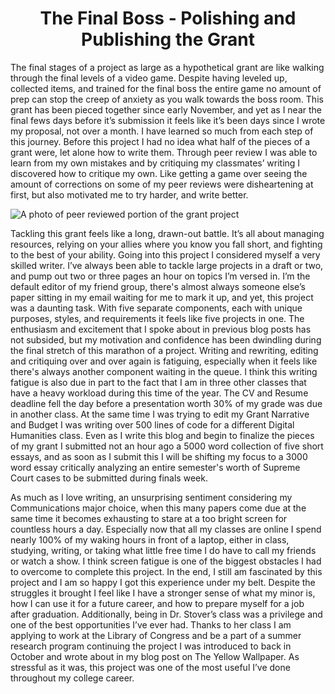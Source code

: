 <center><h1> The Final Boss - Polishing and Publishing the Grant </h1></center>

The final stages of a project as large as a hypothetical grant are like walking through the final levels of a video game. Despite having leveled up, collected items, and trained for the final boss the entire game no amount of prep can stop the creep of anxiety as you walk towards the boss room. This grant has been pieced together since early November, and yet as I near the final fews days before it’s submission it feels like it’s been days since I wrote my proposal, not over a month. I have learned so much from each step of this journey. Before this project I had no idea what half of the pieces of a grant were, let alone how to write them. Through peer review I was able to learn from my own mistakes and by critiquing my classmates’ writing I discovered how to critique my own. Like getting a game over seeing the amount of corrections on some of my peer reviews were disheartening at first, but also motivated me to try harder, and write better.  

![A photo of peer reviewed portion of the grant project ](https://Rebecca2022.github.io/Rebecca2022/images/PeerReview.png)

Tackling this grant feels like a long, drawn-out battle. It’s all about managing resources, relying on your allies where you know you fall short, and fighting to the best of your ability. Going into this project I considered myself a very skilled writer. I’ve always been able to tackle large projects in a draft or two, and pump out two or three pages an hour on topics I’m versed in. I’m the default editor of my friend group, there's almost always someone else’s paper sitting in my email waiting for me to mark it up, and yet, this project was a daunting task. With five separate components, each with unique purposes, styles, and requirements it feels like five projects in one. 
The enthusiasm and excitement that I spoke about in previous blog posts has not subsided, but my motivation and confidence has been dwindling during the final stretch of this marathon of a project. Writing and rewriting, editing and critiquing over and over again is fatiguing, especially when it feels like there's always another component waiting in the queue. I think this writing fatigue is also due in part to the fact that I am in three other classes that have a heavy workload during this time of the year. 
The CV and Resume deadline fell the day before a presentation worth 30% of my grade was due in another class. At the same time I was trying to edit my Grant Narrative and Budget I was writing over 500 lines of code for a different Digital Humanities class. Even as I write this blog and begin to finalize the pieces of my grant I submitted not an hour ago a 5000 word collection of five short essays, and as soon as I submit this I will be shifting my focus to a 3000 word essay critically analyzing an entire semester's worth of Supreme Court cases to be submitted during finals week.

As much as I love writing, an unsurprising sentiment considering my Communications major choice, when this many papers come due at the same time it becomes exhausting to stare at a too bright screen for countless hours a day. Especially now that all my classes are online I spend nearly 100% of my waking hours in front of a laptop, either in class, studying, writing, or taking what little free time I do have to call my friends or watch a show. I think screen fatigue is one of the biggest obstacles I had to overcome to complete this project. 
In the end, I still am fascinated by this project and I am so happy I got this experience under my belt. Despite the struggles it brought I feel like I have a stronger sense of what my minor is, how I can use it for a future career, and how to prepare myself for a job after graduation. Additionally, being in Dr. Stover’s class was a privilege and one of the best opportunities I’ve ever had. Thanks to her class I am applying to work at the Library of Congress and be a part of a summer research program continuing the project I was introduced to back in October and wrote about in my blog post on The Yellow Wallpaper. As stressful as it was, this project was one of the most useful I’ve done throughout my college career. 

